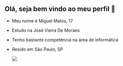 ## Olá, seja bem vindo ao meu perfil 💙

- Meu nome é Miguel Matos, 17
- Estudo na José Vieira De Moraes
- Tenho bastante competência na área de informática
- Resido em Sâo Paulo, SP





  ![](https://media4.giphy.com/media/v1.Y2lkPTc5MGI3NjExYXNwdTdnNTYycnI4YTZnY3RjNjI2NDVka3Jhcjk2MmZibnJtNnB3bSZlcD12MV9naWZzX3NlYXJjaCZjdD1n/gFPxNhzEWdFCCRAqf0/200.webp)

